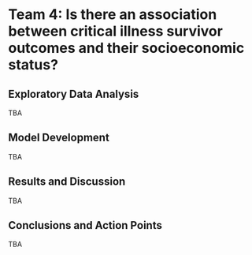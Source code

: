 # Team 4: Is there an association between critical illness survivor outcomes and their socioeconomic status?

## Exploratory Data Analysis
TBA

## Model Development
TBA

## Results and Discussion
TBA

## Conclusions and Action Points
TBA
